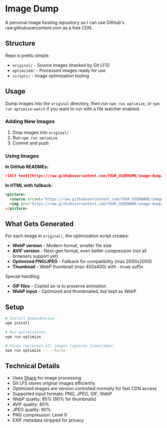 # Image Dump

A personal image hosting repository so I can use GitHub's raw.githubusercontent.com as a free CDN.

## Structure

Repo is prettu simple:

- `original/` - Source images (tracked by Git LFS)
- `optimized/` - Processed images ready for use
- `scripts/` - Image optimization tooling

## Usage

Dump images into the `original` directory, then run `npm run optimize`, or `npm run optimize:watch` if you want to run with a file watcher enabled.

### Adding New Images

1. Drop images into `original/`
2. Run `npm run optimize`
3. Commit and push

### Using Images

**In GitHub READMEs:**
```markdown
![Alt text](https://raw.githubusercontent.com/YOUR_USERNAME/image-dump/main/optimized/image-name.webp)
```

**In HTML with fallback:**
```html
<picture>
  <source srcset="https://raw.githubusercontent.com/YOUR_USERNAME/image-dump/main/optimized/image.webp" type="image/webp">
  <img src="https://raw.githubusercontent.com/YOUR_USERNAME/image-dump/main/optimized/image.png" alt="Description">
</picture>
```

## What Gets Generated

For each image in `original/`, the optimization script creates:
- **WebP version** - Modern format, smaller file size
- **AVIF version** - Next-gen format, even better compression (not all browsers support yet)
- **Optimized PNG/JPEG** - Fallback for compatibility (max 2000x2000)
- **Thumbnail** - WebP thumbnail (max 400x400) with `-thumb` suffix

Special handling:
- **GIF files** - Copied as-is to preserve animation
- **WebP input** - Optimized and thumbnailed, but kept as WebP

## Setup

```bash
# Install dependencies
npm install

# Run optimization
npm run optimize

# Force reprocess all images (ignores timestamps)
npm run optimize -- --force
```

## Technical Details

- Uses [Sharp](https://sharp.pixelplumbing.com/) for image processing
- Git LFS stores original images efficiently
- Optimized images are version controlled normally for fast CDN access
- Supported input formats: PNG, JPEG, GIF, WebP
- WebP quality: 85% (80% for thumbnails)
- AVIF quality: 80%
- JPEG quality: 90%
- PNG compression: Level 9
- EXIF metadata stripped for privacy